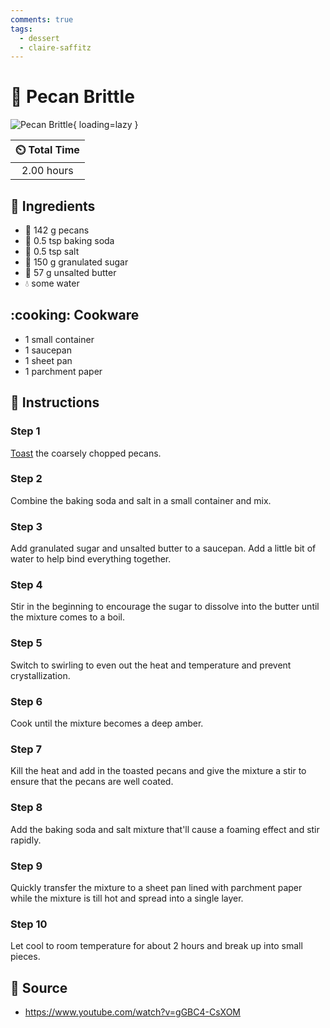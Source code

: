 ```yaml
---
comments: true
tags:
  - dessert
  - claire-saffitz
---
```

# :chestnut: Pecan Brittle

![Pecan Brittle][1]{ loading=lazy }

| :timer_clock: Total Time |
|:-----------------------: |
| 2.00 hours |

## :salt: Ingredients

- :chestnut: 142 g pecans
- :cup_with_straw: 0.5 tsp baking soda
- :salt: 0.5 tsp salt
- :candy: 150 g granulated sugar
- :butter: 57 g unsalted butter
- :droplet: some water

## :cooking: Cookware

- 1 small container
- 1 saucepan
- 1 sheet pan
- 1 parchment paper

## :pencil: Instructions

### Step 1

[Toast][2] the coarsely chopped pecans.

### Step 2

Combine the baking soda and salt in a small container and mix.

### Step 3

Add granulated sugar and unsalted butter to a saucepan. Add a little bit of water to help bind everything together.

### Step 4

Stir in the beginning to encourage the sugar to dissolve into the butter until the mixture comes to a boil.

### Step 5

Switch to swirling to even out the heat and temperature and prevent crystallization.

### Step 6

Cook until the mixture becomes a deep amber.

### Step 7

Kill the heat and add in the toasted pecans and give the mixture a stir to ensure that the pecans are well coated.

### Step 8

Add the baking soda and salt mixture that'll cause a foaming effect and stir rapidly.

### Step 9

Quickly transfer the mixture to a sheet pan lined with parchment paper while the mixture is till hot and spread into a
single layer.

### Step 10

Let cool to room temperature for about 2 hours and break up into small pieces.

## :link: Source

- <https://www.youtube.com/watch?v=gGBC4-CsXOM>

[1]: <../assets/images/pecan-brittle.jpg>
[2]: <https://jamils.github.io/recipes/ingredients/toasted-nuts/>

